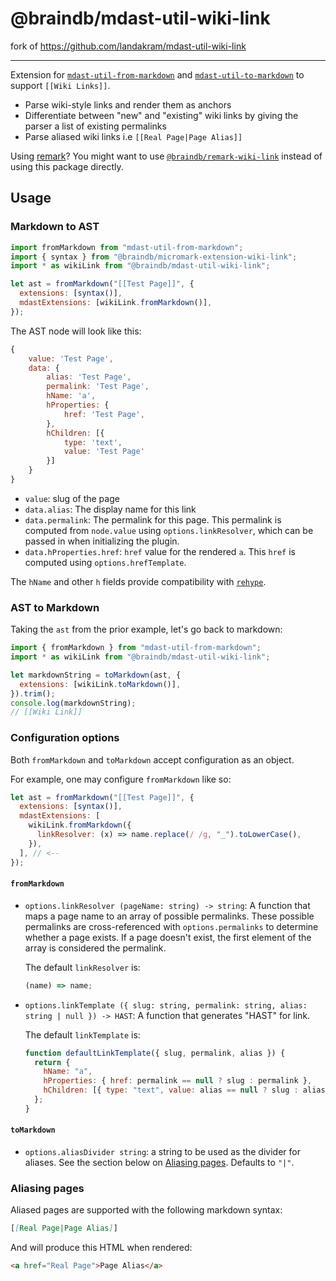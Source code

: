 # @braindb/mdast-util-wiki-link

fork of https://github.com/landakram/mdast-util-wiki-link

---

Extension for [`mdast-util-from-markdown`](https://github.com/syntax-tree/mdast-util-from-markdown) and
[`mdast-util-to-markdown`](https://github.com/syntax-tree/mdast-util-to-markdown) to support `[[Wiki Links]]`.

- Parse wiki-style links and render them as anchors
- Differentiate between "new" and "existing" wiki links by giving the parser a list of existing permalinks
- Parse aliased wiki links i.e `[[Real Page|Page Alias]]`

Using [remark](https://github.com/remarkjs/remark)? You might want to use
[`@braindb/remark-wiki-link`](https://github.com/stereobooster/braindb/tree/main/packages/remark-wiki-link) instead of using this package directly.

## Usage

### Markdown to AST

```javascript
import fromMarkdown from "mdast-util-from-markdown";
import { syntax } from "@braindb/micromark-extension-wiki-link";
import * as wikiLink from "@braindb/mdast-util-wiki-link";

let ast = fromMarkdown("[[Test Page]]", {
  extensions: [syntax()],
  mdastExtensions: [wikiLink.fromMarkdown()],
});
```

The AST node will look like this:

```javascript
{
    value: 'Test Page',
    data: {
        alias: 'Test Page',
        permalink: 'Test Page',
        hName: 'a',
        hProperties: {
            href: 'Test Page',
        },
        hChildren: [{
            type: 'text',
            value: 'Test Page'
        }]
    }
}
```

- `value`: slug of the page
- `data.alias`: The display name for this link
- `data.permalink`: The permalink for this page. This permalink is computed from `node.value` using `options.linkResolver`, which can be passed in when initializing the plugin.
- `data.hProperties.href`: `href` value for the rendered `a`. This `href` is computed using `options.hrefTemplate`.

The `hName` and other `h` fields provide compatibility with [`rehype`](https://github.com/rehypejs/rehype).

### AST to Markdown

Taking the `ast` from the prior example, let's go back to markdown:

```javascript
import { fromMarkdown } from "mdast-util-from-markdown";
import * as wikiLink from "@braindb/mdast-util-wiki-link";

let markdownString = toMarkdown(ast, {
  extensions: [wikiLink.toMarkdown()],
}).trim();
console.log(markdownString);
// [[Wiki Link]]
```

### Configuration options

Both `fromMarkdown` and `toMarkdown` accept configuration as an object.

For example, one may configure `fromMarkdown` like so:

```javascript
let ast = fromMarkdown("[[Test Page]]", {
  extensions: [syntax()],
  mdastExtensions: [
    wikiLink.fromMarkdown({
      linkResolver: (x) => name.replace(/ /g, "_").toLowerCase(),
    }),
  ], // <--
});
```

#### `fromMarkdown`

- `options.linkResolver (pageName: string) -> string`: A function that maps a page name to an array of possible permalinks. These possible permalinks are cross-referenced with `options.permalinks` to determine whether a page exists. If a page doesn't exist, the first element of the array is considered the permalink.

  The default `linkResolver` is:

  ```javascript
  (name) => name;
  ```

- `options.linkTemplate ({ slug: string, permalink: string, alias: string | null }) -> HAST`: A function that generates "HAST" for link.

  The default `linkTemplate` is:

  ```js
  function defaultLinkTemplate({ slug, permalink, alias }) {
    return {
      hName: "a",
      hProperties: { href: permalink == null ? slug : permalink },
      hChildren: [{ type: "text", value: alias == null ? slug : alias }],
    };
  }
  ```

#### `toMarkdown`

- `options.aliasDivider string`: a string to be used as the divider for aliases. See the section below on [Aliasing pages](#aliasing-pages). Defaults to `"|"`.

### Aliasing pages

Aliased pages are supported with the following markdown syntax:

```md
[[Real Page|Page Alias]]
```

And will produce this HTML when rendered:

```html
<a href="Real Page">Page Alias</a>
```
